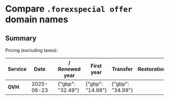 # Compare `.forexspecial offer` domain names

## Summary

Pricing (excluding taxes):

| Service | Date |  | / Renewed year | First year | Transfer | Restoration |
|--|--|--|--|--|--|--|
| **OVH** | 2025-06-23 |  | {"gbp": "32.49"} | {"gbp": "14.98"} | {"gbp": "34.99"} |  |

